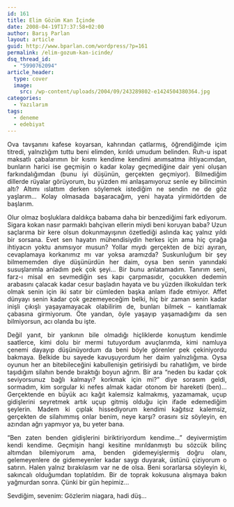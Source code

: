 ```yaml
---
id: 161
title: Elim Gözüm Kan İçinde
date: 2008-04-19T17:37:58+02:00
author: Barış Parlan
layout: article
guid: http://www.bparlan.com/wordpress/?p=161
permalink: /elim-gozum-kan-icinde/
dsq_thread_id:
  - "5990762094"
article_header:
  type: cover
  image:
    src: /wp-content/uploads/2004/09/243289802-e1424504380364.jpg
categories:
  - Yazılarım
tags:
  - deneme
  - edebiyat
---
```


<p style="text-align: justify;">
  Ova tavşanını kafese koyarsan, kahrından çatlarmış, öğrendiğimde içim titredi, yalnızlığım tuttu beni elimden, kırıldı umudum belinden. Ruh-u ispat maksatlı çabalarımın bir kısmı kendime kendimi anımsatma ihtiyacımdan, bunların harici ise geçmişin o kadar kolay geçmediğine dair yeni oluşan farkındalığımdan (bunu iyi düşünün, gerçekten geçmiyor). Bilmediğim dillerde rüyalar görüyorum, bu yüzden mi anlaşamıyoruz senle ey bilincimin altı? Altımı ıslattım derken söylemek istediğim ne sendin ne de göz yaşlarım&#8230; Kolay olmasada başaracağım, yeni hayata yirmidörtden de başlarım.
</p>

<p style="text-align: justify;">
  Olur olmaz boşluklara daldıkça babama daha bir benzediğimi fark ediyorum. Sigara kokan nasır parmaklı bahçivan ellerin miydi beni koruyan baba? Uzun saçlarıma bir kere olsun dokunmayışının özetlediği aslında kaç yalnız yıldı bir sorsana. Evet sen hayatın mühendisiydin herkes için ama hiç çırağa ihtiyacın yoktu anımsıyor musun? Yollar mıydı gerçekten de bizi ayıran, cevaplamaya korkanımız mı var yoksa aramızda? Suskunluğum bir şey bilmememden diye düşünürdün her daim, oysa ben senin yanındaki susuşlarımla anladım pek çok şeyi&#8230; Bir bunu anlatamadım. Tanırım seni, farz-ı misal en sevmediğin ses kapı çarpmasıdır, çocukken dedemin arabasını çalacak kadar cesur başladın hayata ve bu yüzden ilkokuldan terk olmak senin için iki satır bir cümleden başka anlam ifade etmiyor. Affet dünyayı senin kadar çok gezemeyeceğim belki, hiç bir zaman senin kadar inişli çıkışlı yaşayamayacak olabilirim de, bunları bilmek &#8211; kanıtlamak çabasına girmiyorum. Öte yandan, öyle yaşayıp yaşamadığımı da sen bilmiyorsun, acı olanda bu işte.
</p>

<p style="text-align: justify;">
  Değil yanıt, bir yankının bile olmadığı hiçliklerde konuştum kendimle saatlerce, kimi dolu bir mermi tutuyordum avuçlarımda, kimi namluya çenemi dayayıp düşünüyordum da beni böyle görenler pek çekiniyordu bakmaya. Belkide bu sayede kavuşuyordum her daim yalnızlığıma. Oysa oyunun her an bitebileceğini kabullenişin getirisiydi bu rahatlığım, ve birde taşıdığım silahın bende bıraktığı boyun ağrım. Bir ara &#8220;neden bu kadar çok seviyorsunuz bağlı kalmayı? korkmak için mi?&#8221; diye sorasım geldi, sormadım, kim sorgular ki nefes almak kadar otonom bir hareketi (ben)&#8230; Gerçektende en büyük acı kağıt kalemsiz kalmakmış, yazamamak, uçup gidişlerini seyretmek artık uçup gitmiş olduğu için ifade edemediğim şeylerin. Madem ki çıplak hissediyorum kendimi kağıtsız kalemsiz, gerçekten de silahımmış onlar benim, neye karşı? orasını siz söyleyin, en azından ağrı yapmıyor ya, bu yeter bana.
</p>

<p style="text-align: justify;">
  &#8220;Ben zaten benden gidişlerini biriktiriyordum kendime&#8230;&#8221; deyivermiştim kendi kendime. Geçmişin hangi kesitine mırıldanmıştı bu sözcük bilinç altımdan bilemiyorum ama, benden gidemeyişlermiş doğru olanı, gelemeyenlere de gidemeyenler kadar saygı duyarak, üstünü çiziyorum o satırın. Halen yalnız bırakılasım var ne de olsa. Beni sorarlarsa söyleyin ki, sakıncalı olduğumdan toplatıldım. Bir de toprak kokusuna alışmaya bakın yağmurdan sonra. Çünki bir gün hepimiz&#8230;
</p>

<p style="text-align: justify;">
  Sevdiğim, sevenim: Gözlerim niagara, hadi düş&#8230;
</p>
